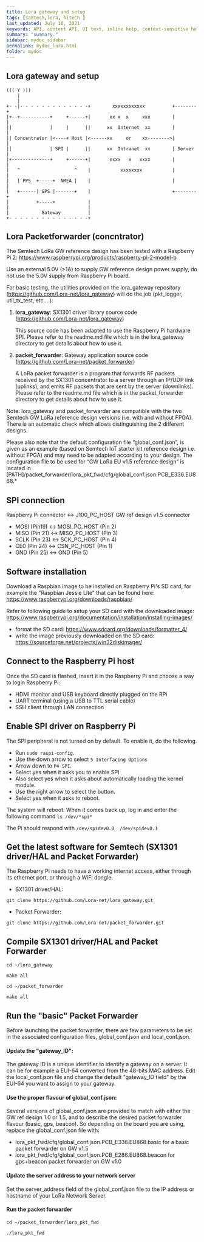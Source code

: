```yaml
---
title: Lora gateway and setup
tags: [samtech,lora, hitech ]
last_updated: July 10, 2021
keywords: API, content API, UI text, inline help, context-sensitive help, popovers, tooltips
summary: "summary."
sidebar: mydoc_sidebar
permalink: mydoc_lora.html
folder: mydoc
---
```


## Lora gateway and setup


	((( Y )))
	    |
	    |
	+- -|- - - - - - - - - - - - -+        xxxxxxxxxxxx          +--------+
	|+--+-----------+     +------+|       xx x  x     xxx        |        |
	||              |     |      ||      xx  Internet  xx        |        |
	|| Concentrator |<----+ Host |<------xx     or    xx-------->|        |
	||              | SPI |      ||      xx  Intranet  xx        | Server |
	|+--------------+     +------+|       xxxx   x   xxxx        |        |
	|   ^                    ^    |           xxxxxxxx           |        |
	|   | PPS  +-----+  NMEA |    |                              |        |
	|   +------| GPS |-------+    |                              +--------+
	|          +-----+            |
	|                             |
	|            Gateway          |
	+- - - - - - - - - - - - - - -+


## Lora Packetforwarder (concntrator)

The Semtech LoRa GW reference design has been tested with a Raspberry Pi 2:
https://www.raspberrypi.org/products/raspberry-pi-2-model-b

Use an external 5.0V (>1A) to supply GW reference design power supply, do not use the 5.0V supply from Raspberry Pi board.

For basic testing, the utilities provided on the lora_gateway repository (https://github.com/Lora-net/lora_gateway) will do the job (pkt_logger, util_tx_test, etc....):
 
1. **lora_gateway**: SX1301 driver library source code (https://github.com/Lora-net/lora_gateway)

    This source code has been adapted to use the Raspberry Pi hardware SPI. Please refer to the readme.md file which is in the lora_gateway directory to get details about how to use it.

2. **packet_forwarder**: Gateway application source code (https://github.com/Lora-net/packet_forwarder)

    A LoRa packet forwarder is a program that forwards RF packets received by the SX1301 concentrator to a server through an IP/UDP link (uplinks), and emits RF packets that are sent by the server (downlinks). Please refer to the readme.md file which is in the packet_forwarder directory to get details about how to use it.

Note: lora_gateway and packet_forwarder are compatible with the two Semtech GW LoRa reference design versions (i.e. with and without FPGA). There is an automatic check which allows distinguishing the 2 different designs.

Please also note that the default configuration file “global_conf.json”, is given as an example (based on Semtech IoT starter kit reference design i.e. without FPGA) and may need to be adapted according to your design.
The configuration file to be used for “GW LoRa EU v1.5 reference design” is located in [PATH]/packet_forwarder/lora_pkt_fwd/cfg/global_conf.json.PCB_E336.EU868.*
 
## SPI connection

Raspberry Pi connector <-> J100_PC_HOST GW ref design v1.5 connector
* MOSI (Pin19) <-> MOSI_PC_HOST (Pin 2)
* MISO (Pin 21) <-> MISO_PC_HOST (Pin 3)
* SCLK (Pin 23) <-> SCK_PC_HOST (Pin 4)
* CE0 (Pin 24) <-> CSN_PC_HOST (Pin 1)
* GND (Pin 25) <-> GND (Pin 5)

## Software installation

Download a Raspbian image to be installed on Raspberry Pi's SD card, for example the "Raspbian Jessie Lite" that can be found here:
https://www.raspberrypi.org/downloads/raspbian/

Refer to following guide to setup your SD card with the downloaded image:
https://www.raspberrypi.org/documentation/installation/installing-images/

* format the SD card: https://www.sdcard.org/downloads/formatter_4/
* write the image previously downloaded on the SD card: https://sourceforge.net/projects/win32diskimager/

## Connect to the Raspberry Pi host

Once the SD card is flashed, insert it in the Raspberry Pi and choose a way to login Raspberry Pi:
* HDMI monitor and USB keyboard directly plugged on the RPi
* UART terminal (using a USB to TTL serial cable)
* SSH client through LAN connection

## Enable SPI driver on Raspberry Pi

The SPI peripheral is not turned on by default. To enable it, do the following.

* Run `sudo raspi-config`.
* Use the down arrow to select `5 Interfacing Options`
* Arrow down to `P4 SPI`.
* Select yes when it asks you to enable SPI
* Also select yes when it asks about automatically loading the kernel module.
* Use the right arrow to select the <Finish> button.
* Select yes when it asks to reboot.

The system will reboot. When it comes back up, log in and enter the following command
`ls /dev/*spi*`

The Pi should respond with
`/dev/spidev0.0  /dev/spidev0.1`

## Get the latest software for Semtech (SX1301 driver/HAL and Packet Forwarder)

The Raspberry Pi needs to have a working internet access, either through its ethernet port, or through a WiFi dongle.

* SX1301 driver/HAL:

`git clone https://github.com/Lora-net/lora_gateway.git`
* Packet Forwarder:

`git clone https://github.com/Lora-net/packet_forwarder.git`

## Compile SX1301 driver/HAL and Packet Forwarder

`cd ~/lora_gateway`

`make all`

`cd ~/packet_forwarder`

`make all`

## Run the "basic" Packet Forwarder

Before launching the packet forwarder, there are few parameters to be set in the associated configuration files, global_conf.json and local_conf.json.

#### Update the "gateway_ID":
The gateway ID is a unique identifier to identify a gateway on a server. It can be for example a EUI-64 converted from the 48-bits MAC address.
Edit the local_conf.json file and change the default "gateway_ID field" by the EUI-64 you want to assign to your gateway.

#### Use the proper flavour of global_conf.json:
Several versions of global_conf.json are provided to match with either the GW ref design 1.0 or 1.5, and to describe the desired packet forwarder flavour (basic, gps, beacon).
So depending on the board you are using, replace the global_conf.json file with:
* lora_pkt_fwd/cfg/global_conf.json.PCB_E336.EU868.basic for a basic packet forwarder on GW v1.5
* lora_pkt_fwd/cfg/global_conf.json.PCB_E286.EU868.beacon for gps+beacon packet forwarder on GW v1.0

#### Update the server address to your network server
Set the server_address field of the global_conf.json file to the IP address or hostname of your LoRa Network Server.

#### Run the packet forwarder

`cd ~/packet_forwarder/lora_pkt_fwd`

`./lora_pkt_fwd`
